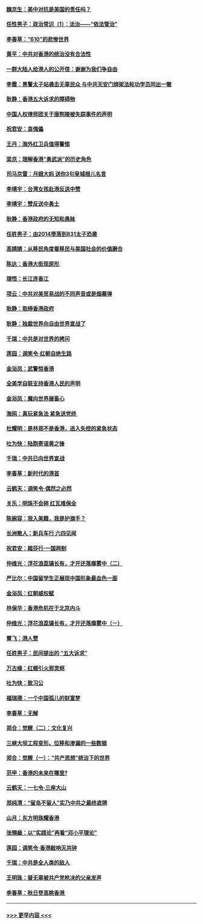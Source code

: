 #### [魏京生：美中对抗是美国的责任吗？](../pages/nsc993/n11500723.md?t=09051700) 
#### [任性男子：政治常识（1）：法治——“依法管治”](../pages/nsc993/n11500791.md?t=09051700) 
#### [李春草：“610”的悲惨世界](../pages/nsc993/n11501141.md?t=09051700) 
#### [黄平：中共对香港的统治没有合法性](../pages/nsc993/n11499473.md?t=09051700) 
#### [一群大陆人给港人的公开信：谢谢为我们争自由](../pages/nsc993/n11500402.md?t=09051700) 
#### [李霞：黑警太子站袭击无辜民众 与中共天安门绑架法轮功学员同出一辙](../pages/nsc993/n11499805.md?t=09051700) 
#### [耿静：香港五大诉求的障碍物](../pages/nsc993/n11497578.md?t=09051700) 
#### [中国人权律师团关于唐荆陵被失踪事件的声明](../pages/nsc993/n11500014.md?t=09051700) 
#### [祝君安：哀傀儡](../pages/nsc993/n11499776.md?t=09051700) 
#### [王丹：海外红卫兵值得警惕](../pages/nsc993/n11498138.md?t=09051700) 
#### [梁京：理解香港“勇武派”的历史角色](../pages/nsc993/n11498006.md?t=09051700) 
#### [司马京雷：月娥大妈  送你3句皇城根儿名言](../pages/nsc993/n11497885.md?t=09051700) 
#### [李靖宇：台湾女孩赴港反送中赞](../pages/nsc993/n11497721.md?t=09051700) 
#### [李靖宇：赞反送中勇士](../pages/nsc993/n11497452.md?t=09051700) 
#### [耿静：香港政府的无知和愚昧](../pages/nsc993/n11494238.md?t=09051700) 
#### [任姓男子：由2014堕落到831太子恐袭](../pages/nsc993/n11496683.md?t=09051700) 
#### [高婧婧：从移民角度看移民与美国社会的价值磨合](../pages/nsc993/n11495757.md?t=09051700) 
#### [陈达：香港大街现原形 ](../pages/nsc993/n11495441.md?t=09051700) 
#### [理悟：长江连香江](../pages/nsc993/n11495377.md?t=09051700) 
#### [项云：中共对美贸易战的不同声音或是烟幕弹](../pages/nsc993/n11494929.md?t=09051700) 
#### [耿静：取缔香港政府](../pages/nsc993/n11494218.md?t=09051700) 
#### [耿静：独裁世界向自由世界宣战了](../pages/nsc993/n11494190.md?t=09051700) 
#### [千瑞：中共是对世界的拷问](../pages/nsc993/n11493021.md?t=09051700) 
#### [莲园：调笑令‧红朝自绝生路](../pages/nsc993/n11493011.md?t=09051700) 
#### [金浴凤：武警惊香港](../pages/nsc993/n11492994.md?t=09051700) 
#### [全美学自联支持香港人民的声明](../pages/nsc993/n11492630.md?t=09051700) 
#### [金浴凤：魔向世界展畜心](../pages/nsc993/n11492599.md?t=09051700) 
#### [海网：真玩紧急法 紧急送党终 ](../pages/nsc993/n11492535.md?t=09051700) 
#### [杜耀明：是林郑不是香港，进入失控的紧急状态](../pages/nsc993/n11491420.md?t=09051700) 
#### [吐为快：陆胞寄语黄之锋](../pages/nsc993/n11491117.md?t=09051700) 
#### [千瑞：中共已向世界宣战](../pages/nsc993/n11490123.md?t=09051700) 
#### [李春草：新时代的港首](../pages/nsc993/n11489864.md?t=09051700) 
#### [云鹤天：调笑令·偶然之必然](../pages/nsc993/n11489701.md?t=09051700) 
#### [关乐：明珠不会碎 红瓦难保全](../pages/nsc993/n11489647.md?t=09051700) 
#### [陈婉容：我入美籍，我是护旗手？](../pages/nsc993/n11487908.md?t=09051700) 
#### [长洲散人：新兵车行 六四见闻](../pages/nsc993/n11487729.md?t=09051700) 
#### [祝君安：踏莎行‧一国两制](../pages/nsc993/n11487699.md?t=09051700) 
#### [仲维光：浮花浪蕊镇长有，才开还落瘴雾中（二）](../pages/nsc993/n11483286.md?t=09051700) 
#### [严比尔：中国留学生正展现中国形象最血色一面](../pages/nsc993/n11485145.md?t=09051700) 
#### [金浴凤：红朝威权赋](../pages/nsc993/n11485191.md?t=09051700) 
#### [林保华：香港危机在于北京内斗](../pages/nsc993/n11484593.md?t=09051700) 
#### [仲维光：浮花浪蕊镇长有，才开还落瘴雾中（ㄧ）](../pages/nsc993/n11483259.md?t=09051700) 
#### [霄飞：港人赞](../pages/nsc993/n11482957.md?t=09051700) 
#### [任姓男子：民间提出的 “五大诉求”](../pages/nsc993/n11482897.md?t=09051700) 
#### [万古缘：红蛾引火邪灵烬](../pages/nsc993/n11482886.md?t=09051700) 
#### [吐为快：致习公](../pages/nsc993/n11482867.md?t=09051700) 
#### [福瑞德：一个中国孤儿的财富梦](../pages/nsc993/n11482817.md?t=09051700) 
#### [李春草：无解](../pages/nsc993/n11482791.md?t=09051700) 
#### [郑合：觉醒（二）：文化复兴](../pages/nsc993/n11478025.md?t=09051700) 
#### [三峡大坝工程变形、位移和渗漏的一些数据](../pages/nsc993/n11478232.md?t=09051700) 
#### [郑合：觉醒（一）：“共产思想”统治下的世界](../pages/nsc993/n11477663.md?t=09051700) 
#### [范甲：香港的未来在哪里?](../pages/nsc993/n11477249.md?t=09051700) 
#### [云鹤天：一七令·三座大山](../pages/nsc993/n11477192.md?t=09051700) 
#### [郑纯清：“留岛不留人”实乃中共之最终底牌](../pages/nsc993/n11476160.md?t=09051700) 
#### [山月：东方明珠耀香港](../pages/nsc993/n11476077.md?t=09051700) 
#### [张翎燊：以“实践论”再看“邓小平理论”](../pages/nsc993/n11475733.md?t=09051700) 
#### [莲园：调笑令‧香港敲响灭共钟](../pages/nsc993/n11475723.md?t=09051700) 
#### [千瑞：中共是全人类的敌人](../pages/nsc993/n11475329.md?t=09051700) 
#### [王明珠：替无辜被共产党枪决的父亲发声](../pages/nsc993/n11474570.md?t=09051700) 
#### [李春草：秋日登高眺香港 ](../pages/nsc993/n11474491.md?t=09051700) 

----
#### [ >>> 更早内容 <<< ](../indexes/nsc993-earlier.md)

